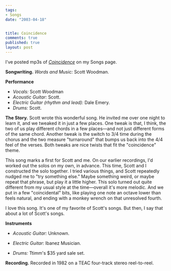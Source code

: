 ```yaml
--- 
tags:
- Songs
date: "2003-04-18"


title: Coincidence
comments: true
published: true
layout: post
---
```


<p> I've posted mp3s of <em>
<a href="http://dale.emery.name/songs/#coincidence">Coincidence</a>
</em> on my Songs page. </p>
<p>
<strong>Songwriting.</strong>
<em>Words and Music:</em> Scott Woodman. </p>
<p>
<strong>Performance</strong>
<ul>
<li>
<em>Vocals:</em>     Scott Woodman </li>
<li>
<em>Acoustic Guitar:</em>     Scott. </li>
<li>
<em>Electric Guitar (rhythm and lead):</em>     Dale Emery. </li>
<li>
<em>Drums:</em>     Scott. </li>
</ul>
</p>
<p>
<strong>The Story.</strong> Scott wrote this wonderful song. He invited me over one night to learn it, and we tweaked it in just a few places. One tweak is that, I think, the two of us play different chords in a few places&#8212;and not just different forms of the same chord. Another tweak is the switch to 3/4 time during the chorus and the two measure "turnaround" that bumps us back into the 4/4 feel of the verses. Both tweaks are nice twists that fit the "coincidence" theme. </p>
<p> This song marks a first for Scott and me. On our earlier recordings, I'd worked out the solos on my own, in advance. This time, Scott and I constructed the solo together. I tried various things, and Scott repeatedly nudged me to "try something else." Maybe something weird, or maybe repeat that phrase, but play it a little higher. This solo turned out quite different from my usual style at the time&#8212;overall it's more melodic. And we put in a few "coincidental" bits, like playing one note an octave lower than feels natural, and ending with a monkey wrench on that unresolved fourth. </p>
<p> I love this song. It's one of my favorite of Scott's songs. But then, I say that about a lot of Scott's songs. </p>
<p>
<strong>Instruments</strong>
<ul>
<li>
<em>Acoustic Guitar:</em>     Unknown. </li>
</ul>
<ul>
<li>
<em>Electric Guitar:</em>     Ibanez Musician. </li>
</ul>
<ul>
<li>
<em>Drums:</em>     Ttimm's $35 yard sale set. </li>
</ul>
</p>
<p>
<strong>Recording.</strong> Recorded in 1982 on a TEAC four-track stereo reel-to-reel. </p>
